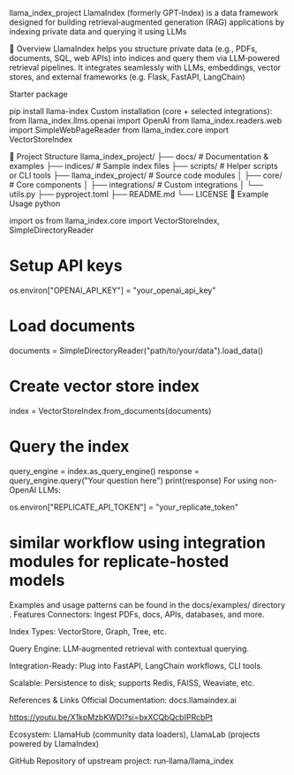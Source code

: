  llama_index_project
LlamaIndex (formerly GPT‑Index) is a data framework designed for building retrieval‑augmented generation (RAG) applications by indexing private data and querying it using LLMs 

🧩 Overview
LlamaIndex helps you structure private data (e.g., PDFs, documents, SQL, web APIs) into indices and query them via LLM‑powered retrieval pipelines. It integrates seamlessly with LLMs, embeddings, vector stores, and external frameworks (e.g. Flask, FastAPI, LangChain) 



Starter package 

pip install llama-index
Custom installation (core + selected integrations):
from llama_index.llms.openai import OpenAI
from llama_index.readers.web import SimpleWebPageReader
from llama_index.core import VectorStoreIndex


📁 Project Structure
llama_index_project/
├── docs/                # Documentation & examples
├── indices/             # Sample index files
├── scripts/             # Helper scripts or CLI tools
├── llama_index_project/ # Source code modules
│   ├── core/            # Core components
│   ├── integrations/    # Custom integrations
│   └── utils.py
├── pyproject.toml
├── README.md
└── LICENSE
🚀 Example Usage
python

import os
from llama_index.core import VectorStoreIndex, SimpleDirectoryReader

# Setup API keys
os.environ["OPENAI_API_KEY"] = "your_openai_api_key"

# Load documents
documents = SimpleDirectoryReader("path/to/your/data").load_data()

# Create vector store index
index = VectorStoreIndex.from_documents(documents)

# Query the index
query_engine = index.as_query_engine()
response = query_engine.query("Your question here")
print(response)
For using non-OpenAI LLMs:

os.environ["REPLICATE_API_TOKEN"] = "your_replicate_token"
# similar workflow using integration modules for replicate-hosted models
Examples and usage patterns can be found in the docs/examples/ directory
.
Features
Connectors: Ingest PDFs, docs, APIs, databases, and more.

Index Types: VectorStore, Graph, Tree, etc.

Query Engine: LLM‑augmented retrieval with contextual querying.

Integration-Ready: Plug into FastAPI, LangChain workflows, CLI tools.

Scalable: Persistence to disk; supports Redis, FAISS, Weaviate, etc.


 References & Links
Official Documentation: docs.llamaindex.ai

https://youtu.be/X1kpMzbKWDI?si=bxXCQbQcbIPRcbPt

Ecosystem: LlamaHub (community data loaders), LlamaLab (projects powered by LlamaIndex) 

GitHub Repository of upstream project: run‑llama/llama_index
